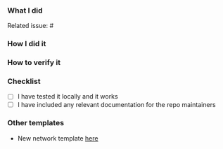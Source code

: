### What I did

Related issue: #

### How I did it

### How to verify it

### Checklist

- [ ] I have tested it locally and it works
- [ ] I have included any relevant documentation for the repo maintainers

### Other templates
- New network template [here](https://github.com/yearn/yearn-exporter/blob/master/.github/new_network.md)
